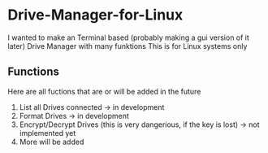 # Drive-Manager-for-Linux
I wanted to make an Terminal based (probably making a gui version of it later) Drive Manager with many funktions
This is for Linux systems only

## Functions
Here are all fuctions that are or will be added in the future 
1. List all Drives connected                                 -> in development
2. Format Drives                                             -> in development
3. Encrypt/Decrypt Drives (this is very dangerious, if the key is lost) -> not implemented yet
4. More will be added
